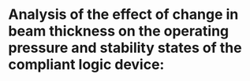 # Analysis of the effect of change in beam thickness on the operating pressure and stability states of the compliant logic device:


